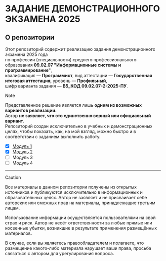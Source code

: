# ЗАДАНИЕ ДЕМОНСТРАЦИОННОГО ЭКЗАМЕНА 2025

## О репозитории

Этот репозиторий содержит реализацию задания демонстрационного экзамена 2025 года  
по профессии (специальности) среднего профессионального образования **09.02.07 "Информационные системы и программирование"**,  
квалификация — **Программист**, вид аттестации — **Государственная итоговая аттестация**, уровень — **Профильный**,  
шифр варианта задания — **В5_КОД 09.02.07-2-2025-ПУ**.

> [!NOTE]
> Представленное решение является лишь **одним из возможных вариантов реализации**.  
> Автор **не заявляет, что это единственно верный или официальный вариант**.  
> Репозиторий создан исключительно в учебных и демонстрационных целях, чтобы показать, как, на мой взгляд, можно быстро и в соответствии с заданием выполнить работу.

- [x] [Модуль 1](https://github.com/DmitryYalchik/DemoExam_09_02_07_02_2025_PU/blob/Module2/Attachments/Задание.docx)
- [x] [Модуль 2](https://github.com/DmitryYalchik/DemoExam_09_02_07_02_2025_PU/blob/Module2/Attachments/Задание.docx)
- [ ] Модуль 3
- [ ] Модуль 4

---

> [!CAUTION]
> Все материалы в данном репозитории получены из открытых источников и публикуются исключительно в информационных и образовательных целях.
> Автор не заявляет и не присваивает себе авторских или смежных прав на материалы, принадлежащие третьим лицам.
>
> Использование информации осуществляется пользователями на свой страх и риск. Автор не несёт ответственности за любые прямые или косвенные убытки, возникшие в результате применения размещённых материалов.
>
> В случае, если вы являетесь правообладателем и полагаете, что размещение какого-либо материала нарушает ваши права, просьба связаться с автором для урегулирования вопроса.
